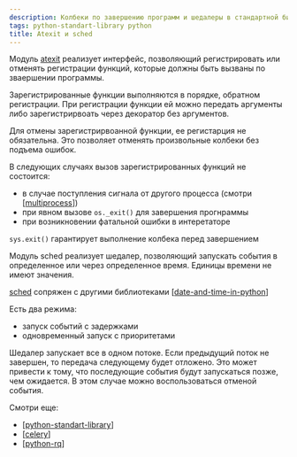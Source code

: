 ```yaml
---
description: Колбеки по завершению программ и шедалеры в стандартной библиотеке python
tags: python-standart-library python
title: Atexit и sched
---
```

Модуль [atexit](https://docs.python.org/3/library/atexit.html?highlight=atexit#module-atexit) реализует интерфейс, позволяющий регистрировать или отменять регистрации функций, которые должны быть вызваны по зваершении программы.

Зарегистрированные функции выполняются в порядке, обратном регистрации. При регистрации функции ей можно передать аргументы либо зарегистрирвоать через декоратор без аргументов.

Для отмены зарегистрирвоанной функции, ее регистарция не обязательна. Это позволяет отменять произвольные колбеки без подъема ошибок.

В следующих случаях вызов зарегистрированных функций не состоится:

- в случае поступления сигнала от другого процесса (смотри [[multiprocess]])
- при явном вызове `os._exit()` для завершения прогнраммы
- при возникновении фатальной ошибки в интеретаторе

`sys.exit()` гарантирует выполнение колбека перед завершением

Модуль sched реализует шедалер, позволяющий запускать события в определенное или через определенное время. Единицы времени не имеют значения.

[sched](https://docs.python.org/3/library/sched.html?highlight=sched#module-sched) сопряжен с другими библиотеками [[date-and-time-in-python]]

Есть два режима:

- запуск событий с задержками
- одновременный запуск с приоритетами

Шедалер запускает все в одном потоке. Если предыдущий поток не завершен, то передача следующему будет отложено. Это может привести к тому, что последующие события будут запускаться позже, чем ожидается. В этом случае можно воспользоваться отменой события.

Смотри еще:

- [[python-standart-library]]
- [[celery]]
- [[python-rq]]

[//begin]: # "Autogenerated link references for markdown compatibility"
[multiprocess]: multiprocess "Управление процессами в python"
[date-and-time-in-python]: date-and-time-in-python "Date and time in python"
[python-standart-library]: ../lists/python-standart-library "Стандартная библиотека python и полезные ресурсы"
[celery]: celery "Celery"
[python-rq]: python-rq "Python-rq"
[//end]: # "Autogenerated link references"